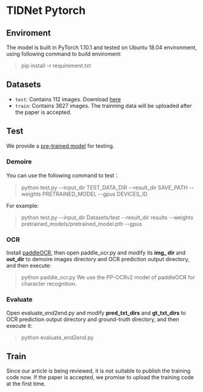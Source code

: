 # TIDNet Pytorch 
## Enviroment
The model is built in PyTorch 1.10.1 and tested on Ubuntu 18.04 environment, using following command to build enviroment:
> pip install -r requirement.txt

## Datasets
- `test`: Contains 112 images. Download [here](https://github.com/jaweray/TIDNet/releases/download/data/test.zip)
- `train`: Contains 3627 images. The trainning data will be uploaded after the paper is accepted.

## Test
We provide a [pre-trained model](https://github.com/jaweray/TIDNet/releases/download/data/pretrained_model.pth) for testing.

### Demoire
You can use the following command to test：
> python test.py --input_dir TEST_DATA_DIR --result_dir SAVE_PATH --weights PRETRAINED_MODEL --gpus DEVICES_ID

For example:
> python test.py --input_dir Datasets/test --result_dir results --weights pretrained_models/pretrained_model.pth --gpus 

### OCR
Install [paddleOCR](https://www.paddlepaddle.org.cn/), then open paddle_ocr.py and modify its **img_ dir** and **out_dir** to demoire images directory and OCR prediction output directory, and then execute:
> python paddle_ocr.py
We use the PP-OCRv2 model of paddleOCR for character recognition.

### Evaluate
Open evaluate_end2end.py and modify **pred_txt_dirs** and **gt_txt_dirs** to OCR prediction output directory and ground-truth directory, and then execute it:
> python evaluate_end2end.py

## Train
Since our article is being reviewed, it is not suitable to publish the training code now. If the paper is accepted, we promise to upload the training code at the first time.
